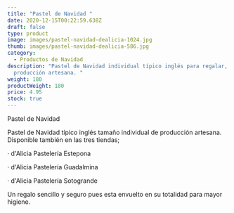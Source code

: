 ```yaml
---
title: "Pastel de Navidad "
date: 2020-12-15T00:22:59.638Z
draft: false
type: product
image: images/pastel-navidad-dealicia-1024.jpg
thumb: images/pastel-navidad-dealicia-586.jpg
category:
  - Productos de Navidad
description: "Pastel de Navidad individual típico inglés para regalar,
  producción artesana. "
weight: 180
productWeight: 180
price: 4.95
stock: true
---
```

Pastel de Navidad 

Pastel de Navidad típico inglés tamaño individual de producción artesana. Disponible también en las tres tiendas;  

· d'Alicia Pastelería Estepona 

· d'Alicia Pastelería Guadalmina

· d'Alicia Pastelería Sotogrande 

Un regalo sencillo y seguro pues esta envuelto en su totalidad para mayor higiene.